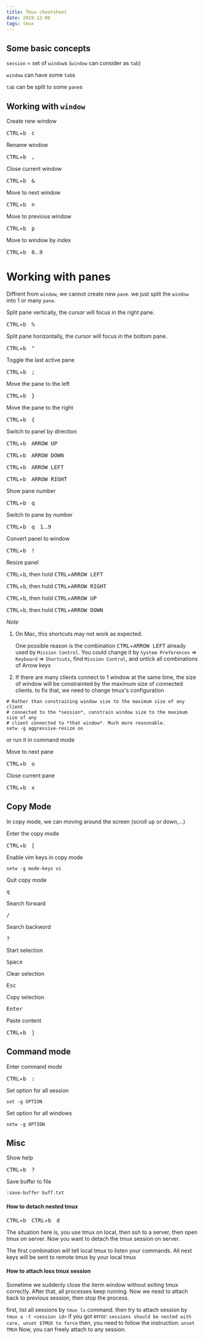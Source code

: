 ```yaml
---
title: Tmux cheatsheet
date: 2019-12-08
tags: tmux
---
```

## Some basic concepts

`session` = set of `window`s (`window` can consider as `tab`)

`window` can have some `tab`s

`tab` can be split to some `pane`s

## Working with `window`

Create new window

<kbd>CTRL</kbd>+<kbd>b</kbd>&emsp;<kbd>c</kbd>

Rename window

<kbd>CTRL</kbd>+<kbd>b</kbd>&emsp;<kbd>,</kbd>

Close current window

<kbd>CTRL</kbd>+<kbd>b</kbd>&emsp;<kbd>&</kbd>

Move to next window

<kbd>CTRL</kbd>+<kbd>b</kbd>&emsp;<kbd>n</kbd>

Move to previous window

<kbd>CTRL</kbd>+<kbd>b</kbd>&emsp;<kbd>p</kbd>

Move to window by index

<kbd>CTRL</kbd>+<kbd>b</kbd>&emsp;<kbd>0</kbd>...<kbd>9</kbd>

# Working with panes

Diffrent from `window`, we cannot create new `pane`. we just split the `window` into 1 or many `pane`.

Split pane vertically, the cursor will focus in the right pane.

<kbd>CTRL</kbd>+<kbd>b</kbd>&emsp;<kbd>%</kbd>

Split pane horizontally, the cursor will focus in the bottom pane.

<kbd>CTRL</kbd>+<kbd>b</kbd>&emsp;<kbd>"</kbd>

Toggle the last active pane

<kbd>CTRL</kbd>+<kbd>b</kbd>&emsp;<kbd>;</kbd>

Move the pane to the left

<kbd>CTRL</kbd>+<kbd>b</kbd>&emsp;<kbd>}</kbd>

Move the pane to the right

<kbd>CTRL</kbd>+<kbd>b</kbd>&emsp;<kbd>{</kbd>

Switch to panel by direction

<kbd>CTRL</kbd>+<kbd>b</kbd>&emsp;<kbd>ARROW UP</kbd>

<kbd>CTRL</kbd>+<kbd>b</kbd>&emsp;<kbd>ARROW DOWN</kbd>

<kbd>CTRL</kbd>+<kbd>b</kbd>&emsp;<kbd>ARROW LEFT</kbd>

<kbd>CTRL</kbd>+<kbd>b</kbd>&emsp;<kbd>ARROW RIGHT</kbd>

Show pane number

<kbd>CTRL</kbd>+<kbd>b</kbd>&emsp;<kbd>q</kbd>

Switch to pane by number

<kbd>CTRL</kbd>+<kbd>b</kbd>&emsp;<kbd>q</kbd>&emsp;<kbd>1</kbd>...<kbd>9</kbd>

Convert panel to window

<kbd>CTRL</kbd>+<kbd>b</kbd>&emsp;<kbd>!</kbd>

Resize panel

<kbd>CTRL</kbd>+<kbd>b</kbd>, then hold <kbd>CTRL</kbd>+<kbd>ARROW LEFT</kbd>

<kbd>CTRL</kbd>+<kbd>b</kbd>, then hold <kbd>CTRL</kbd>+<kbd>ARROW RIGHT</kbd>

<kbd>CTRL</kbd>+<kbd>b</kbd>, then hold <kbd>CTRL</kbd>+<kbd>ARROW UP</kbd>

<kbd>CTRL</kbd>+<kbd>b</kbd>, then hold <kbd>CTRL</kbd>+<kbd>ARROW DOWN</kbd>

*Note*

1. On Mac, this shortcuts may not work as expected.

    One possible reason is the combination <kbd>CTRL</kbd>+<kbd>ARROW LEFT</kbd> already used by `Mission Control`.
    You could change it by `System Preferences` => `Keyboard` => `Shortcuts`, find `Mission Control`, and untick all combinations of Arrow keys
1. If there are many clients connect to 1 window at the same time, the size of window will be constrainted by the maximum size of connected clients. to fix that, we need to change tmux's configuration

```
# Rather than constraining window size to the maximum size of any client
# connected to the *session*, constrain window size to the maximum size of any
# client connected to *that window*. Much more reasonable.
setw -g aggressive-resize on
```

or run it in command mode

Move to next pane

<kbd>CTRL</kbd>+<kbd>b</kbd>&emsp;<kbd>o</kbd>

Close current pane

<kbd>CTRL</kbd>+<kbd>b</kbd>&emsp;<kbd>x</kbd>

## Copy Mode

In copy mode, we can moving around the screen (scroll up or down,...)

Enter the copy mode

<kbd>CTRL</kbd>+<kbd>b</kbd>&emsp;<kbd>[</kbd>

Enable vim keys in copy mode

`setw -g mode-keys vi`

Quit copy mode

<kbd>q</kbd>

Search forward

<kbd>/</kbd>

Search backword

<kbd>?</kbd>

Start selection

<kbd>Space</kbd>

Clear selection

<kbd>Esc</kbd>

Copy selection

<kbd>Enter</kbd>

Paste content

<kbd>CTRL</kbd>+<kbd>b</kbd>&emsp;<kbd>]</kbd>

## Command mode

Enter command mode

<kbd>CTRL</kbd>+<kbd>b</kbd>&emsp;<kbd>:</kbd>

Set option for all session

`set -g OPTION`

Set option for all windows

`setw -g OPTION`

## Misc

Show help

<kbd>CTRL</kbd>+<kbd>b</kbd>&emsp;<kbd>?</kbd>

Save buffer to file

```
:save-buffer buff.txt
```

#### How to detach nested tmux

<kbd>CTRL</kbd>+<kbd>b</kbd>&emsp;<kbd>CTRL</kbd>+<kbd>b</kbd>&emsp;<kbd>d</kbd>

The situation here is, you use tmux on local, then ssh to a server, then open tmux on server. Now you want to detach the tmux session on server.

The first combination will tell local tmux to listen your commands.
All next keys will be sent to remote tmux by your local tmux


#### How to attach loss tmux session

Sometime we suddenly close the iterm window without exiting tmux correctly. 
After that, all processes keep running. Now we need to attach back to previous session, then stop the process.

first, list all sessions by `tmux ls` command. then try to attach session by `tmux a -t <session id>`
if you got error: 
`sessions should be nested with care, unset $TMUX to force`
then, you need to follow the instruction: `unset TMUX`
Now, you can freely attach to any session.

